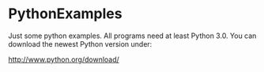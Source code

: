 PythonExamples
==============

Just some python examples. All programs need at least Python 3.0. You
can download the newest Python version under:

  http://www.python.org/download/

